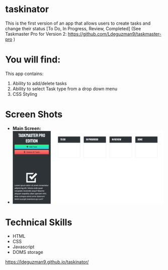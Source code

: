 # taskinator

This is the first version of an app that allows users to create tasks and change their status [To Do, In Progress, Review, Completed]
(See Taskmaster Pro for Version 2: https://github.com/Ldeguzman9/taskmaster-pro )

# You will find:

This app contains:

1. Ability to add/delete tasks
2. Ability to select Task type from a drop down menu
3. CSS Styling

# Screen Shots

- **Main Screen:**
- 
  ![Mainscreen](https://github.com/Ldeguzman9/taskmaster-pro/blob/main/assets/images/Screenshot%202022-01-29%20at%206.28.27%20PM.png?raw=true)

# Technical Skills

- HTML
- CSS
- Javascript
- DOMS storage

https://ldeguzman9.github.io/taskinator/
